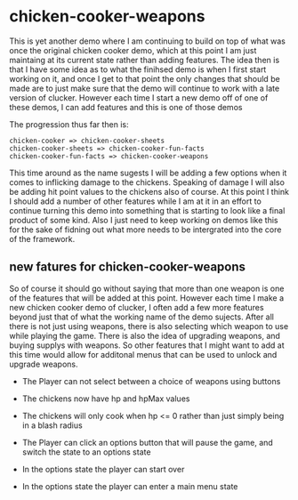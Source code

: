 # chicken-cooker-weapons

This is yet another demo where I am continuing to build on top of what was once the original chicken cooker demo, which at this point I am just maintaing at its current state rather than adding features. The idea then is that I have some idea as to what the finihsed demo is when I first start working on it, and once I get to that point the only changes that should be made are to just make sure that the demo will continue to work with a late version of clucker. However each time I start a new demo off of one of these demos, I can add features and this is one of those demos

The progression thus far then is:

```
chicken-cooker => chicken-cooker-sheets
chicken-cooker-sheets => chicken-cooker-fun-facts
chicken-cooker-fun-facts => chicken-cooker-weapons
```

This time around as the name sugests I will be adding a few options when it comes to inflicking damage to the chickens. Speaking of damage I will also be adding hit point values to the chickens also of course. At this point I think I should add a number of other features while I am at it in an effort to continue turning this demo into something that is starting to look like a final product of some kind. Also I just need to keep working on demos like this for the sake of fidning out what more needs to be intergrated into the core of the framework.


## new fatures for chicken-cooker-weapons

So of course it should go without saying that more than one weapon is one of the features that will be added at this point. However each time I make a new chicken cooker demo of clucker, I often add a few more features beyond just that of what the working name of the demo sujects. After all there is not just using weapons, there is also selecting which weapon to use while playing the game. There is also the idea of upgrading weapons, and buying supplys with weapons. So other features that I might want to add at this time would allow for additonal menus that can be used to unlock and upgrade weapons.

* The Player can not select between a choice of weapons using buttons
* The chickens now have hp and hpMax values
* The chickens will only cook when hp <= 0 rather than just simply being in a blash radius

* The Player can click an options button that will pause the game, and switch the state to an options state
* In the options state the player can start over
* In the options state the player can enter a main menu state

